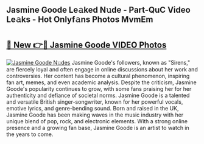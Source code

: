 ## Jasmine Goode Le𝚊ked N𝚞de - Part-QuC Video Le𝚊ks - Hot Onlyf𝚊ns Photos MvmEm

# <h2><a href="http://ac11216.deff.icu/?id=Jasmine+Goode">🔗 New 👉🔴 Jasmine Goode VIDEO Photos</a></h2>

[![Jasmine Goode N𝚞des](https://i.imgur.com/rIISA9y.gif)](http://ac11216.deff.icu/?id=Jasmine+Goode)
Jasmine Goode's followers, known as "Sirens," are fiercely loyal and often engage in online discussions about her work and controversies. Her content has become a cultural phenomenon, inspiring fan art, memes, and even academic analysis. Despite the criticism, Jasmine Goode's popularity continues to grow, with some fans praising her for her authenticity and defiance of societal norms. Jasmine Goode is a talented and versatile British singer-songwriter, known for her powerful vocals, emotive lyrics, and genre-bending sound. Born and raised in the UK, Jasmine Goode has been making waves in the music industry with her unique blend of pop, rock, and electronic elements. With a strong online presence and a growing fan base, Jasmine Goode is an artist to watch in the years to come.
